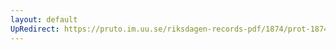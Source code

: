 ```yaml
---
layout: default
UpRedirect: https://pruto.im.uu.se/riksdagen-records-pdf/1874/prot-1874--ak--421/prot-1874--ak--421_004.pdf
---
```

